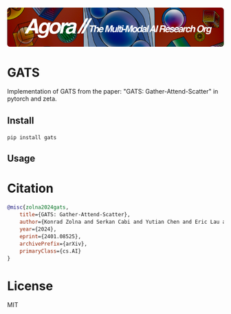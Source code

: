 [![Multi-Modality](agorabanner.png)](https://discord.gg/qUtxnK2NMf)

# GATS
Implementation of GATS from the paper: "GATS: Gather-Attend-Scatter" in pytorch and zeta.


## Install
`pip install gats`

## Usage


# Citation
```bibtex
@misc{zolna2024gats,
    title={GATS: Gather-Attend-Scatter}, 
    author={Konrad Zolna and Serkan Cabi and Yutian Chen and Eric Lau and Claudio Fantacci and Jurgis Pasukonis and Jost Tobias Springenberg and Sergio Gomez Colmenarejo},
    year={2024},
    eprint={2401.08525},
    archivePrefix={arXiv},
    primaryClass={cs.AI}
}
```

# License
MIT




